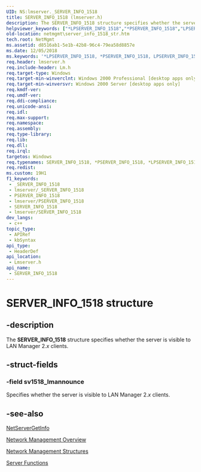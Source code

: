 ```yaml
---
UID: NS:lmserver._SERVER_INFO_1518
title: SERVER_INFO_1518 (lmserver.h)
description: The SERVER_INFO_1518 structure specifies whether the server is visible to LAN Manager 2.x clients.
helpviewer_keywords: ["*LPSERVER_INFO_1518","*PSERVER_INFO_1518","LPSERVER_INFO_1518","LPSERVER_INFO_1518 structure pointer [Network Management]","PSERVER_INFO_1518","PSERVER_INFO_1518 structure pointer [Network Management]","SERVER_INFO_1518","SERVER_INFO_1518 structure [Network Management]","_win32_server_info_1518_str","lmserver/LPSERVER_INFO_1518","lmserver/PSERVER_INFO_1518","lmserver/SERVER_INFO_1518","netmgmt.server_info_1518_str"]
old-location: netmgmt\server_info_1518_str.htm
tech.root: NetMgmt
ms.assetid: d8516ab1-5e1b-42b8-96c4-79ea58d8857e
ms.date: 12/05/2018
ms.keywords: '*LPSERVER_INFO_1518, *PSERVER_INFO_1518, LPSERVER_INFO_1518, LPSERVER_INFO_1518 structure pointer [Network Management], PSERVER_INFO_1518, PSERVER_INFO_1518 structure pointer [Network Management], SERVER_INFO_1518, SERVER_INFO_1518 structure [Network Management], _win32_server_info_1518_str, lmserver/LPSERVER_INFO_1518, lmserver/PSERVER_INFO_1518, lmserver/SERVER_INFO_1518, netmgmt.server_info_1518_str'
req.header: lmserver.h
req.include-header: Lm.h
req.target-type: Windows
req.target-min-winverclnt: Windows 2000 Professional [desktop apps only]
req.target-min-winversvr: Windows 2000 Server [desktop apps only]
req.kmdf-ver: 
req.umdf-ver: 
req.ddi-compliance: 
req.unicode-ansi: 
req.idl: 
req.max-support: 
req.namespace: 
req.assembly: 
req.type-library: 
req.lib: 
req.dll: 
req.irql: 
targetos: Windows
req.typenames: SERVER_INFO_1518, *PSERVER_INFO_1518, *LPSERVER_INFO_1518
req.redist: 
ms.custom: 19H1
f1_keywords:
 - _SERVER_INFO_1518
 - lmserver/_SERVER_INFO_1518
 - PSERVER_INFO_1518
 - lmserver/PSERVER_INFO_1518
 - SERVER_INFO_1518
 - lmserver/SERVER_INFO_1518
dev_langs:
 - c++
topic_type:
 - APIRef
 - kbSyntax
api_type:
 - HeaderDef
api_location:
 - Lmserver.h
api_name:
 - SERVER_INFO_1518
---
```


# SERVER_INFO_1518 structure


## -description

The
				<b>SERVER_INFO_1518</b> structure specifies whether the server is visible to LAN Manager 2.<i>x</i> clients.

## -struct-fields

### -field sv1518_lmannounce

Specifies whether the server is visible to LAN Manager 2.<i>x</i> clients.

## -see-also

<a href="https://docs.microsoft.com/windows/desktop/api/lmserver/nf-lmserver-netservergetinfo">NetServerGetInfo</a>



<a href="https://docs.microsoft.com/windows/desktop/NetMgmt/network-management">Network Management Overview</a>



<a href="https://docs.microsoft.com/windows/desktop/NetMgmt/network-management-structures">Network Management Structures</a>



<a href="https://docs.microsoft.com/windows/desktop/NetMgmt/server-functions">Server Functions</a>

